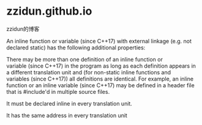 # zzidun.github.io

zzidun的博客

An inline function or variable (since C++17) with external linkage (e.g. not declared static) has the following additional properties:

There may be more than one definition of an inline function or variable (since C++17) in the program as long as each definition appears in a different translation unit and (for non-static inline functions and variables (since C++17)) all definitions are identical. For example, an inline function or an inline variable (since C++17) may be defined in a header file that is #include'd in multiple source files.

It must be declared inline in every translation unit.

It has the same address in every translation unit
